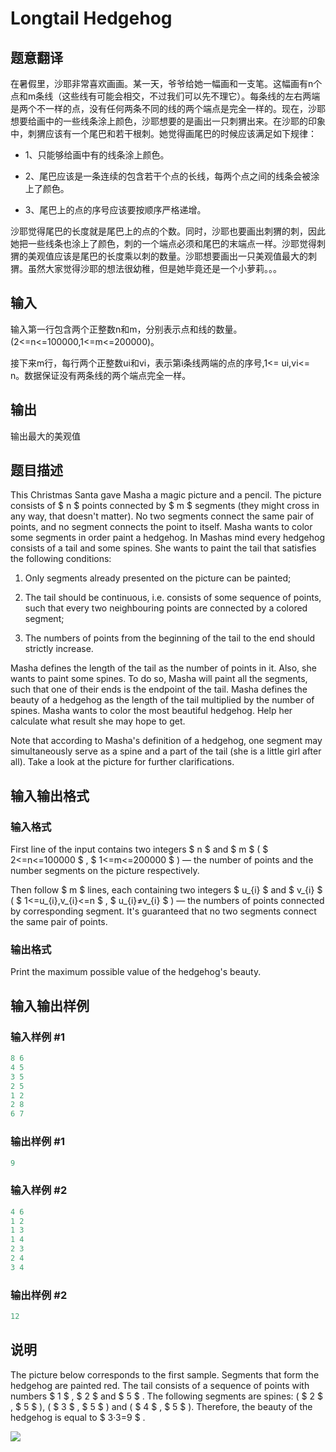 # Longtail Hedgehog

## 题意翻译

在暑假里，沙耶非常喜欢画画。某一天，爷爷给她一幅画和一支笔。这幅画有n个点和m条线（这些线有可能会相交，不过我们可以先不理它）。每条线的左右两端是两个不一样的点，没有任何两条不同的线的两个端点是完全一样的。现在，沙耶想要给画中的一些线条涂上颜色，沙耶想要的是画出一只刺猬出来。在沙耶的印象中，刺猬应该有一个尾巴和若干根刺。她觉得画尾巴的时候应该满足如下规律：

- 1、只能够给画中有的线条涂上颜色。

- 2、尾巴应该是一条连续的包含若干个点的长线，每两个点之间的线条会被涂上了颜色。

- 3、尾巴上的点的序号应该要按顺序严格递增。

沙耶觉得尾巴的长度就是尾巴上的点的个数。同时，沙耶也要画出刺猬的刺，因此她把一些线条也涂上了颜色，刺的一个端点必须和尾巴的末端点一样。沙耶觉得刺猬的美观值应该是尾巴的长度乘以刺的数量。沙耶想要画出一只美观值最大的刺猬。虽然大家觉得沙耶的想法很幼稚，但是她毕竟还是一个小萝莉。。。

## 输入

输入第一行包含两个正整数n和m，分别表示点和线的数量。(2<=n<=100000,1<=m<=200000)。

接下来m行，每行两个正整数ui和vi，表示第i条线两端的点的序号,1<= ui,vi<= n。数据保证没有两条线的两个端点完全一样。

## 输出

输出最大的美观值

## 题目描述

This Christmas Santa gave Masha a magic picture and a pencil. The picture consists of $ n $ points connected by $ m $ segments (they might cross in any way, that doesn't matter). No two segments connect the same pair of points, and no segment connects the point to itself. Masha wants to color some segments in order paint a hedgehog. In Mashas mind every hedgehog consists of a tail and some spines. She wants to paint the tail that satisfies the following conditions:

1. Only segments already presented on the picture can be painted;

2. The tail should be continuous, i.e. consists of some sequence of points, such that every two neighbouring points are connected by a colored segment;

3. The numbers of points from the beginning of the tail to the end should strictly increase.

Masha defines the length of the tail as the number of points in it. Also, she wants to paint some spines. To do so, Masha will paint all the segments, such that one of their ends is the endpoint of the tail. Masha defines the beauty of a hedgehog as the length of the tail multiplied by the number of spines. Masha wants to color the most beautiful hedgehog. Help her calculate what result she may hope to get.

Note that according to Masha's definition of a hedgehog, one segment may simultaneously serve as a spine and a part of the tail (she is a little girl after all). Take a look at the picture for further clarifications.

## 输入输出格式

### 输入格式

First line of the input contains two integers $ n $ and $ m $ ( $ 2<=n<=100000 $ , $ 1<=m<=200000 $ ) — the number of points and the number segments on the picture respectively.

Then follow $ m $ lines, each containing two integers $ u_{i} $ and $ v_{i} $ ( $ 1<=u_{i},v_{i}<=n $ , $ u_{i}≠v_{i} $ ) — the numbers of points connected by corresponding segment. It's guaranteed that no two segments connect the same pair of points.

### 输出格式

Print the maximum possible value of the hedgehog's beauty.

## 输入输出样例

### 输入样例 #1

```cpp
8 6
4 5
3 5
2 5
1 2
2 8
6 7

```
### 输出样例 #1

```cpp
9

```
### 输入样例 #2

```cpp
4 6
1 2
1 3
1 4
2 3
2 4
3 4

```
### 输出样例 #2

```cpp
12

```
## 说明

The picture below corresponds to the first sample. Segments that form the hedgehog are painted red. The tail consists of a sequence of points with numbers $ 1 $ , $ 2 $ and $ 5 $ . The following segments are spines: ( $ 2 $ , $ 5 $ ), ( $ 3 $ , $ 5 $ ) and ( $ 4 $ , $ 5 $ ). Therefore, the beauty of the hedgehog is equal to $ 3·3=9 $ .

![](https://cdn.luogu.com.cn/upload/vjudge_pic/CF615B/dbda6af90158fd5ce193a3a2582b631a7f4eefdf.png)

